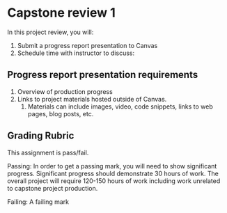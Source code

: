 # Capstone review 1

In this project review, you will:

1. Submit a progress report presentation to Canvas
2. Schedule time with instructor to discuss: 

## Progress report presentation requirements

1. Overview of production progress
2. Links to project materials hosted outside of Canvas. 
   1. Materials can include images, video, code snippets, links to web pages, blog posts, etc.

## Grading Rubric

This assignment is pass/fail.

Passing: In order to get a passing mark, you will need to show significant progress. Significant progress should demonstrate 30 hours of work. The overall project will require 120-150 hours of work including work unrelated to capstone project production.

Failing: A failing mark


